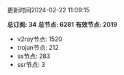更新时间2024-02-22 11:09:15

**总订阅: 34**
**总节点: 6281**
**有效节点: 2019**
- v2ray节点: 1520
- trojan节点: 212
- ss节点: 283
- ssr节点: 3
